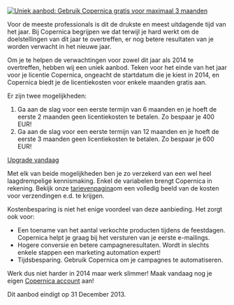 [![Uniek aanbod: Gebruik Copernica gratis voor maximaal 3
maanden](../images/Copernica-endofyearoffer-nl.jpg)](https://www.copernica.com/nl/trial "Trial Copernica")

Voor de meeste professionals is dit de drukste en meest uitdagende tijd
van het jaar. Bij Copernica begrijpen we dat terwijl je hard werkt om de
doelstellingen van dit jaar te overtreffen, er nog betere resultaten van
je worden verwacht in het nieuwe jaar.

Om je te helpen de verwachtingen voor zowel dit jaar als 2014 te
overtreffen, hebben wij een uniek aanbod. Teken voor het einde van het
jaar voor je licentie Copernica, ongeacht de startdatum die je kiest in
2014, en Copernica biedt je de licentiekosten voor enkele maanden gratis
aan.

Er zijn twee mogelijkheden:

1.  Ga aan de slag voor een eerste termijn van 6 maanden en je hoeft de
    eerste 2 maanden geen licentiekosten te betalen. Zo bespaar je 400
    EUR!
2.  Ga aan de slag voor een eerste termijn van 12 maanden en je hoeft de
    eerste 3 maanden geen licentiekosten te betalen. Zo bespaar je 600
    EUR!

[Upgrade
vandaag](mailto:communication@copernica.com?subject=Upgrade%20account%20-%20end%20of%20year%20offer)

Met elk van beide mogelijkheden ben je zo verzekerd van een wel heel
laagdrempelige kennismaking. Enkel de variabelen brengt Copernica in
rekening. Bekijk onze
[tarievenpagina](https://www.copernica.com/nl/tarieven "tarievenpagina")om
een volledig beeld van de kosten voor verzendingen e.d. te krijgen.

Kostenbesparing is niet het enige voordeel van deze aanbieding. Het
zorgt ook voor:

-   Een toename van het aantal verkochte producten tijdens de
    feestdagen. Copernica helpt je graag bij het versturen van je eerste
    e-mailings.
-   Hogere conversie en betere campagneresultaten. Wordt in slechts
    enkele stappen een marketing automation expert!
-   Tijdsbesparing. Gebruik Copernica om je campagnes te automatiseren.

Werk dus niet harder in 2014 maar werk slimmer! Maak vandaag nog je
eigen [Copernica
account](https://www.copernica.com/nl/copernica-proberen "Copernica proberen")
aan!

Dit aanbod eindigt op 31 December 2013.
